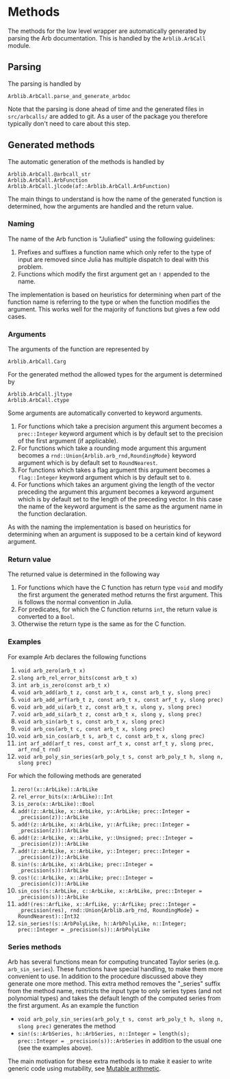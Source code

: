 # Methods

The methods for the low level wrapper are automatically generated by
parsing the Arb documentation. This is handled by the `Arblib.ArbCall`
module.

## Parsing
The parsing is handled by

``` @docs
Arblib.ArbCall.parse_and_generate_arbdoc
```

Note that the parsing is done ahead of time and the generated files in
`src/arbcalls/` are added to git. As a user of the package you
therefore typically don't need to care about this step.

## Generated methods
The automatic generation of the methods is handled by

``` @docs
Arblib.ArbCall.@arbcall_str
Arblib.ArbCall.ArbFunction
Arblib.ArbCall.jlcode(af::Arblib.ArbCall.ArbFunction)
```

The main things to understand is how the name of the generated
function is determined, how the arguments are handled and the return
value.

### Naming
The name of the Arb function is "Juliafied" using the following
guidelines:

1. Prefixes and suffixes a function name which only refer to the type
   of input are removed since Julia has multiple dispatch to deal with
   this problem.
2. Functions which modify the first argument get an `!` appended to
   the name.

The implementation is based on heuristics for determining when part of
the function name is referring to the type or when the function
modifies the argument. This works well for the majority of functions
but gives a few odd cases.

### Arguments
The arguments of the function are represented by

``` @docs
Arblib.ArbCall.Carg
```

For the generated method the allowed types for the argument is
determined by

``` @docs
Arblib.ArbCall.jltype
Arblib.ArbCall.ctype
```

Some arguments are automatically converted to keyword arguments.
1. For functions which take a precision argument this argument becomes
   a `prec::Integer` keyword argument which is by default set to the
   precision of the first argument (if applicable).
2. For functions which take a rounding mode argument this argument
   becomes a `rnd::Union{Arblib.arb_rnd,RoundingMode}` keyword
   argument which is by default set to `RoundNearest`.
3. For functions which takes a flag argument this argument becomes a
   `flag::Integer` keyword argument which is by default set to `0`.
4. For functions which takes an argument giving the length of the
   vector preceding the argument this argument becomes a keyword
   argument which is by default set to the length of the preceding
   vector. In this case the name of the keyword argument is the same
   as the argument name in the function declaration.

As with the naming the implementation is based on heuristics for
determining when an argument is supposed to be a certain kind of
keyword argument.

### Return value
The returned value is determined in the following way

1. For functions which have the C function has return type `void` and
   modify the first argument the generated method returns the first
   argument. This is follows the normal convention in Julia.
2. For predicates, for which the C function returns `int`, the return
   value is converted to a `Bool`.
3. Otherwise the return type is the same as for the C function.

### Examples

For example Arb declares the following functions

1. `void arb_zero(arb_t x)`
2. `slong arb_rel_error_bits(const arb_t x)`
3. `int arb_is_zero(const arb_t x)`
4. `void arb_add(arb_t z, const arb_t x, const arb_t y, slong prec)`
5. `void arb_add_arf(arb_t z, const arb_t x, const arf_t y, slong prec)`
6. `void arb_add_ui(arb_t z, const arb_t x, ulong y, slong prec)`
7. `void arb_add_si(arb_t z, const arb_t x, slong y, slong prec)`
8. `void arb_sin(arb_t s, const arb_t x, slong prec)`
9. `void arb_cos(arb_t c, const arb_t x, slong prec)`
10. `void arb_sin_cos(arb_t s, arb_t c, const arb_t x, slong prec)`
11. `int arf_add(arf_t res, const arf_t x, const arf_t y, slong prec, arf_rnd_t rnd)`
12. `void arb_poly_sin_series(arb_poly_t s, const arb_poly_t h, slong n, slong prec)`

For which the following methods are generated

1. `zero!(x::ArbLike)::ArbLike`
2. `rel_error_bits(x::ArbLike)::Int`
3. `is_zero(x::ArbLike)::Bool`
4. `add!(z::ArbLike, x::ArbLike, y::ArbLike; prec::Integer = _precision(z))::ArbLike`
5. `add!(z::ArbLike, x::ArbLike, y::ArfLike; prec::Integer = _precision(z))::ArbLike`
6. `add!(z::ArbLike, x::ArbLike, y::Unsigned; prec::Integer = _precision(z))::ArbLike`
7. `add!(z::ArbLike, x::ArbLike, y::Integer; prec::Integer = _precision(z))::ArbLike`
8. `sin!(s::ArbLike, x::ArbLike; prec::Integer = _precision(s))::ArbLike`
9. `cos!(c::ArbLike, x::ArbLike; prec::Integer = _precision(c))::ArbLike`
10. `sin_cos!(s::ArbLike, c::ArbLike, x::ArbLike, prec::Integer = _precision(s))::ArbLike`
11. `add!(res::ArfLike, x::ArfLike, y::ArfLike; prec::Integer = _precision(res), rnd::Union{Arblib.arb_rnd, RoundingMode} = RoundNearest)::Int32`
12. `sin_series!(s::ArbPolyLike, h::ArbPolyLike, n::Integer; prec::Integer = _precision(s))::ArbPolyLike`

### Series methods
Arb has several functions mean for computing truncated Taylor series
(e.g. `arb_sin_series`). These functions have special handling, to
make them more convenient to use. In addition to the procedure
discussed above they generate one more method. This extra method
removes the "_series" suffix from the method name, restricts the input
type to only series types (and not polynomial types) and takes the
default length of the computed series from the first argument. As an
example the function
- `void arb_poly_sin_series(arb_poly_t s, const arb_poly_t h, slong n, slong prec)`
generates the method
- `sin!(s::ArbSeries, h::ArbSeries, n::Integer = length(s); prec::Integer = _precision(s))::ArbSeries`
in addition to the usual one (see the examples above).

The main motivation for these extra methods is to make it easier to
write generic code using mutability, see [Mutable arithmetic](@ref).
